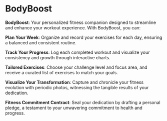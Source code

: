# BodyBoost

**BodyBoost**: Your personalized fitness companion designed to streamline and enhance your workout experience. With BodyBoost, you can:

**Plan Your Week**: 
Organize and record your exercises for each day, ensuring a balanced and consistent routine.

**Track Your Progress**:
Log each completed workout and visualize your consistency and growth through interactive charts.

**Tailored Exercises**:
Choose your challenge level and focus area, and receive a curated list of exercises to match your goals.

**Visualize Your Transformation**:
Capture and chronicle your fitness evolution with periodic photos, witnessing the tangible results of your dedication.

**Fitness Commitment Contract**: 
Seal your dedication by drafting a personal pledge, a testament to your unwavering commitment to health and progress.


